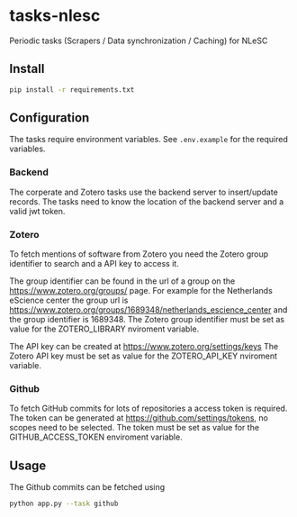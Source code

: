 # tasks-nlesc
Periodic tasks (Scrapers / Data synchronization / Caching) for NLeSC

## Install

```bash
pip install -r requirements.txt
```

## Configuration

The tasks require environment variables.
See `.env.example` for the required variables.

### Backend

The corperate and Zotero tasks use the backend server to insert/update records. The tasks need to know the location of the backend server and a valid jwt token.

### Zotero

To fetch mentions of software from Zotero you need the Zotero group identifier to search and a API key to access it.

The group identifier can be found in the url of a group on the
https://www.zotero.org/groups/ page. For example for the Netherlands eScience center the group url is https://www.zotero.org/groups/1689348/netherlands_escience_center and the group identifier is 1689348.
The Zotero group identifier must be set as value for the ZOTERO_LIBRARY nviroment variable.

The API key can be created at https://www.zotero.org/settings/keys
The Zotero API key must be set as value for the ZOTERO_API_KEY nviroment variable.

### Github

To fetch GitHub commits for lots of repositories a access token is required.
The token can be generated at https://github.com/settings/tokens, no scopes need to be selected.
The token must be set as value for the GITHUB_ACCESS_TOKEN enviroment variable.

## Usage

The Github commits can be fetched using

```bash
python app.py --task github
```
